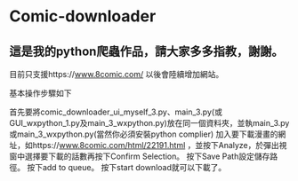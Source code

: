 # Comic-downloader
## 這是我的python爬蟲作品，請大家多多指教，謝謝。

目前只支援https://www.8comic.com/ 以後會陸續增加網站。

基本操作步驟如下

首先要將comic_downloader_ui_myself_3.py、main_3.py(或GUI_wxpython_1.py及main_3_wxpython.py)放在同一個資料夾，並執main_3.py或main_3_wxpython.py(當然你必須安裝python complier)
加入要下載漫畫的網址，如https://www.8comic.com/html/22191.html ，並按下Analyze，於彈出視窗中選擇要下載的話數再按下Confirm Selection。
按下Save Path設定儲存路徑。
按下add to queue。
按下start download就可以下載了。
   
